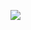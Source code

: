 [![][cover]][cover-large]

[//]: --Named-Links--

[cover]: images/cover.jpg
[cover-large]: images/cover-large.jpg
